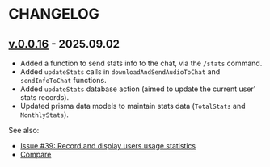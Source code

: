 <!--
 @since 2025.09.02
 @changed 2025.09.02, 02:52
-->

# CHANGELOG

## [v.0.0.16](https://github.com/lilliputten/tubecaster-telegram-bot/releases/tag/v.0.0.16) - 2025.09.02

- Added a function to send stats info to the chat, via the `/stats` command.
- Added `updateStats` calls in `downloadAndSendAudioToChat` and `sendInfoToChat` functions.
- Added `updateStats` database action (aimed to update the current user' stats records).
- Updated prisma data models to maintain stats data (`TotalStats` and `MonthlyStats`).

See also:

- [Issue #39: Record and display users usage statistics](https://github.com/lilliputten/tubecaster-telegram-bot/issues/39)
- [Compare](https://github.com/lilliputten/tubecaster-telegram-bot/compare/v.0.0.15...v.0.0.16)
